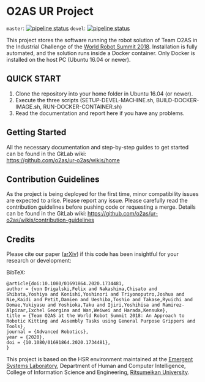 # O2AS UR Project

`master`: [![pipeline status](https://gitlab.com/o2as/ur-o2as/badges/master/pipeline.svg)](https://gitlab.com/o2as/ur-o2as/commits/master) `devel`: [![pipeline status](https://gitlab.com/o2as/ur-o2as/badges/devel/pipeline.svg)](https://gitlab.com/o2as/ur-o2as/commits/devel) 

This project stores the software running the robot solution of Team O2AS in the Industrial Challenge of the [World Robot Summit 2018](http://worldrobotsummit.org/en/). Installation is fully automated, and the solution runs inside a Docker container. Only Docker is installed on the host PC (Ubuntu 16.04 or newer).

## QUICK START

1) Clone the repository into your home folder in Ubuntu 16.04 (or newer).  
2) Execute the three scripts (SETUP-DEVEL-MACHINE.sh, BUILD-DOCKER-IMAGE.sh, RUN-DOCKER-CONTAINER.sh)  
3) Read the documentation and report here if you have any problems.  

## Getting Started

All the necessary documentation and step-by-step guides to get started can be found in the GitLab wiki:  
https://github.com/o2as/ur-o2as/wikis/home

## Contribution Guidelines

As the project is being deployed for the first time, minor compatibility issues are expected to arise. Please report any issue. Please carefully read the contribution guidelines before pushing code or requesting a merge. Details can be found in the GitLab wiki:
https://github.com/o2as/ur-o2as/wikis/contribution-guidelines

## Credits

Please cite our paper ([arXiv](http://arxiv.org/abs/2003.02427)) if this code has been insightful for your research or development:  

BibTeX:  
```
@article{doi:10.1080/01691864.2020.1734481,
author = {von Drigalski,Felix and Nakashima,Chisato and Shibata,Yoshiya and Konishi,Yoshinori and Triyonoputro,Joshua and Nie,Kaidi and Petit,Damien and Ueshiba,Toshio and Takase,Ryuichi and Domae,Yukiyasu and Yoshioka,Taku and Ijiri,Yoshihisa and Ramirez-Alpizar,Ixchel Georgina and Wan,Weiwei and Harada,Kensuke},
title = {Team O2AS at the World Robot Summit 2018: An Approach to Robotic Kitting and Assembly Tasks using General Purpose Grippers and Tools},
journal = {Advanced Robotics},
year = {2020},
doi = {10.1080/01691864.2020.1734481},
}
```

This project is based on the HSR environment maintained at the [Emergent Systems Laboratory](http://www.em.ci.ritsumei.ac.jp/), Department of Human and Computer Intelligence, College of Information Science and Engineering, [Ritsumeikan University](http://en.ritsumei.ac.jp/).
